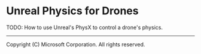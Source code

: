 # Unreal Physics for Drones

TODO: How to use Unreal's PhysX to control a drone's physics.

---

Copyright (C) Microsoft Corporation.  All rights reserved.

